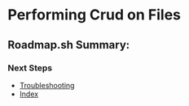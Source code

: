 # Performing Crud on Files

## Roadmap.sh Summary:

### Next Steps
- [Troubleshooting]()
- [Index](https://github.com/Sisu-Sus/CyberSec-RoadMap/blob/main/index.md)
